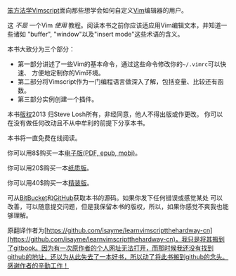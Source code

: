 [笨方法学Vimscript](http://learnvimscriptthehardway.stevelosh.com/)面向那些想学会如何自定义[Vim](http://www.vim.org/)编辑器的用户。

这 _不是_ 一个Vim _使用_ 教程。阅读本书之前你应该适应用Vim编辑文本，并知道一些诸如 "buffer", "window"以及"insert mode"这些术语的含义。

本书大致分为三个部分：

*   第一部分讲述了一些Vim的基本命令，通过这些命令修改你的`~/.vimrc`可以快速、 方便地定制你的Vim环境。
*   第二部分将Vimscript作为一门编程语言做深入了解，包括变量、比较还有函数。
*   第三部分实例创建一个插件。

本书[版权](http://learnvimscriptthehardway.stevelosh.com/license.html)2013 归Steve Losh所有，非经同意，他人不得出版或作更改。 你可以在没有做任何改动且不从中牟利的前提下分享本书。

本书将一直免费在线阅读。

你可以用8$购买一本[电子版(PDF, epub, mobi)](http://leanpub.org/learnvimscriptthehardway)。

你可以用20$购买一本[纸质版](http://bit.ly/lvsthw-paperback)。

你可以用40$购买一本[精装版](http://bit.ly/lvsthw-hardcover)。

可从[BitBucket](http://bitbucket.org/sjl/learnvimscriptthehardway/)和[GitHub](http://github.com/sjl/learnvimscriptthehardway/)获取本书的源码。如果你发下任何错误或感觉某处 可以改善，可以随意提交问题，但是我保留本书的版权，所以，如果你感觉不爽我也能够理解。

原翻译作者为[https://github.com/isayme/learnvimscriptthehardway-cn](https://github.com/isayme/learnvimscriptthehardway-cn)，我只是将其搬到了gitbook。因为有一次原作者的个人网址无法打开，而那时候我还没有找到github的地址，还以为从此失去了一本好书，所以动了将此书搬到github的念头。感谢作者的辛勤工作！
